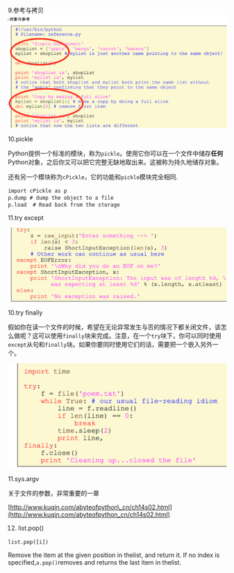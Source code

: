 9.参考与拷贝![](/assets/i89mport.png)

10.pickle

Python提供一个标准的模块，称为`pickle`。使用它你可以在一个文件中储存**任何**Python对象，之后你又可以把它完整无缺地取出来。这被称为持久地储存对象。

还有另一个模块称为`cPickle`，它的功能和`pickle`模块完全相同.

```
import cPickle as p
p.dump # dump the object to a file
p.load  # Read back from the storage
```

11.try except

![](/assets/im789port.png)

10.try finally

假如你在读一个文件的时候，希望在无论异常发生与否的情况下都关闭文件，该怎么做呢？这可以使用`finally`块来完成。注意，在一个`try`块下，你可以同时使用`except`从句和`finally`块。如果你要同时使用它们的话，需要把一个嵌入另外一个。

![](/assets/i9import.png)

11.sys.argv

关于文件的参数，非常重要的一章

[http://www.kuqin.com/abyteofpython\_cn/ch14s02.html](http://www.kuqin.com/abyteofpython_cn/ch14s02.html)



12. list.pop\(\)

`list.pop([i])`

Remove the item at the given position in thelist, and return it. If no index is specified,`a.pop()`removes and returns the last item in thelist.

